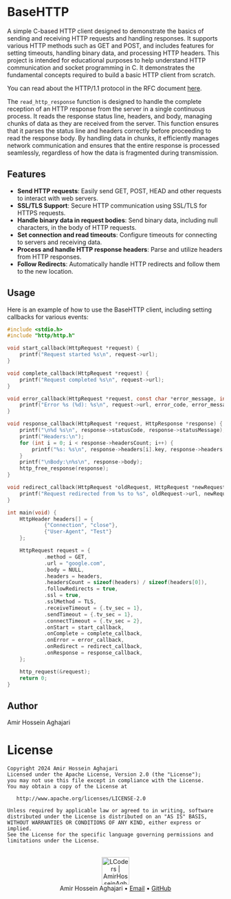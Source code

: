 # BaseHTTP
 
A simple C-based HTTP client designed to demonstrate the basics of sending and receiving HTTP requests and handling responses. It supports various HTTP methods such as GET and POST, and includes features for setting timeouts, handling binary data, and processing HTTP headers. This project is intended for educational purposes to help understand HTTP communication and socket programming in C. It demonstrates the fundamental concepts required to build a basic HTTP client from scratch.

You can read about the HTTP/1.1 protocol in the RFC document [here](https://www.w3.org/Protocols/rfc2616/rfc2616.html).

The `read_http_response` function is designed to handle the complete reception of an HTTP response from the server in a single continuous process. It reads the response status line, headers, and body, managing chunks of data as they are received from the server. This function ensures that it parses the status line and headers correctly before proceeding to read the response body. By handling data in chunks, it efficiently manages network communication and ensures that the entire response is processed seamlessly, regardless of how the data is fragmented during transmission.

## Features
- **Send HTTP requests**: Easily send GET, POST, HEAD and other requests to interact with web servers.
- **SSL/TLS Support**: Secure HTTP communication using SSL/TLS for HTTPS requests.
- **Handle binary data in request bodies**: Send binary data, including null characters, in the body of HTTP requests.
- **Set connection and read timeouts**: Configure timeouts for connecting to servers and receiving data.
- **Process and handle HTTP response headers**: Parse and utilize headers from HTTP responses.
- **Follow Redirects**: Automatically handle HTTP redirects and follow them to the new location.

## Usage
Here is an example of how to use the BaseHTTP client, including setting callbacks for various events:

```c
#include <stdio.h>
#include "http/http.h"

void start_callback(HttpRequest *request) {
    printf("Request started %s\n", request->url);
}

void complete_callback(HttpRequest *request) {
    printf("Request completed %s\n", request->url);
}

void error_callback(HttpRequest *request, const char *error_message, int error_code) {
    printf("Error %s (%d): %s\n", request->url, error_code, error_message);
}

void response_callback(HttpRequest *request, HttpResponse *response) {
    printf("\n%d %s\n", response->statusCode, response->statusMessage);
    printf("Headers:\n");
    for (int i = 0; i < response->headersCount; i++) {
        printf("%s: %s\n", response->headers[i].key, response->headers[i].value);
    }
    printf("\nBody:\n%s\n", response->body);
    http_free_response(response);
}

void redirect_callback(HttpRequest *oldRequest, HttpRequest *newRequest, HttpResponse *response) {
    printf("Request redirected from %s to %s", oldRequest->url, newRequest->url);
}

int main(void) {
    HttpHeader headers[] = {
            {"Connection", "close"},
            {"User-Agent", "Test"}
    };

    HttpRequest request = {
            .method = GET,
            .url = "google.com",
            .body = NULL,
            .headers = headers,
            .headersCount = sizeof(headers) / sizeof(headers[0]),
            .followRedirects = true,
            .ssl = true,
            .sslMethod = TLS,
            .receiveTimeout = {.tv_sec = 1},
            .sendTimeout = {.tv_sec = 1},
            .connectTimeout = {.tv_sec = 2},
            .onStart = start_callback,
            .onComplete = complete_callback,
            .onError = error_callback,
            .onRedirect = redirect_callback,
            .onResponse = response_callback,
    };

    http_request(&request);
    return 0;
}

```

## Author
Amir Hossein Aghajari

License
=======

    Copyright 2024 Amir Hossein Aghajari
    Licensed under the Apache License, Version 2.0 (the "License");
    you may not use this file except in compliance with the License.
    You may obtain a copy of the License at

       http://www.apache.org/licenses/LICENSE-2.0

    Unless required by applicable law or agreed to in writing, software
    distributed under the License is distributed on an "AS IS" BASIS,
    WITHOUT WARRANTIES OR CONDITIONS OF ANY KIND, either express or implied.
    See the License for the specific language governing permissions and
    limitations under the License.

<br>
<div align="center">
  <img width="64" alt="LCoders | AmirHosseinAghajari" src="https://user-images.githubusercontent.com/30867537/90538314-a0a79200-e193-11ea-8d90-0a3576e28a18.png">
  <br><a>Amir Hossein Aghajari</a> • <a href="mailto:amirhossein.aghajari.82@gmail.com">Email</a> • <a href="https://github.com/Aghajari">GitHub</a>
</div>
